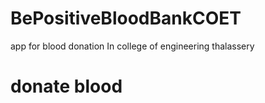 # BePositiveBloodBankCOET
app for blood donation In college of engineering thalassery

# donate blood
